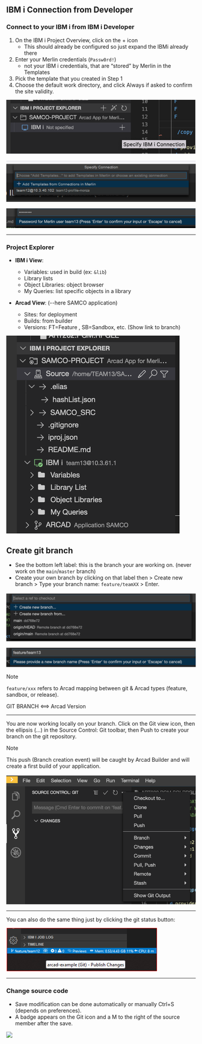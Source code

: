 ## IBM i Connection from Developer

<!-- panels:start -->

<!-- div:left-panel -->

### Connect to your IBM i from IBM i Developer

1. On the IBM i Project Overview, click on the + icon
   * This should already be configured so just expand the IBMi already there
2. Enter your Merlin credentials (`Passw0rd!`)
   * not your IBM i credentials, that are “stored” by Merlin in the Templates
3. Pick the template that you created in Step 1
4. Choose the default work directory, and click Always if asked to confirm the site validity.

<!-- div:right-panel -->

![](03/connect_a.png)

![](03/connect_b.png)

![](03/connect_c.png)

<!-- panels:end -->

---

<!-- panels:start -->

<!-- div:left-panel -->

### Project Explorer

* **IBM i View**:

   * Variables: used in build (ex: `&lib`)
   * Library lists 
   * Object Libraries: object browser
   * My Queries: list specific objects in a library

* **Arcad View**: (--here SAMCO application)

   * Sites: for deployment
   * Builds: from builder
   * Versions: FT=Feature , SB=Sandbox, etc. (Show link to branch)


<!-- div:right-panel -->

![](03/pe_view.png)

<!-- panels:end -->

## Create git branch

<!-- panels:start -->

<!-- div:left-panel -->

* See the bottom left label: this is the branch your are working on. (never work on the `main`/`master` branch) 
* Create your own branch by clicking on that label then > Create new branch > Type your branch name: `feature/teamXX` > Enter. 

<!-- div:right-panel -->

![](03/branch_a.png)

![](03/branch_b.png)

<!-- panels:end -->

> [!NOTE]
> `feature/xxx` refers to Arcad  mapping between git & Arcad types (feature, sandbox, or release).
>
> GIT BRANCH <==> Arcad Version

---

<!-- panels:start -->

<!-- div:left-panel -->

You are now working locally on your branch. Click on the Git view icon, then the ellipsis (…) in the Source Control: Git toolbar, then Push to create your branch on the git repository.

> [!NOTE]
> This push (Branch creation event)  will be caught by Arcad Builder and will create a first build of your application. 

<!-- div:right-panel -->

![](03/branch_c.png)

<!-- panels:end -->

---

<!-- panels:start -->

<!-- div:left-panel -->

You can also do the same thing just by clicking the git status button:

<!-- div:right-panel -->

![](03/branch_e.png)

<!-- panels:end -->

---

<!-- panels:start -->

<!-- div:left-panel -->

### Change source code

- Save modification can be done automatically or manually Ctrl+S (depends on preferences).
- A badge appears on the Git icon and a M to the right of the source member after the save.

<!-- div:right-panel -->

![](04/git.png)

<!-- panels:end -->